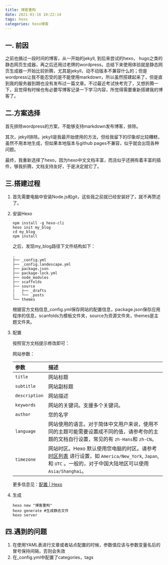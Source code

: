 ```yaml
---
title: 博客重构
date: 2021-01-16 10:22:14
tags: hexo
categories: hexo博客
---
```


## 一. 前因

之前也搞过一段时间的博客，从一开始的jekyll, 到后来尝试的hexo， hugo之类的静态网页生成器，再之后还用过老牌的wordpress。总结下来使用体验就是静态网页生成器一开始比较折腾，尤其是jekyll，动不动版本不兼容什么的；但是wordpress让我不能忍受的是不能使用markdown，所以虽然搭建起来了，但是直到我的服务器到期也没有发布过一篇文章。不过最近考试快考完了，又想折腾一下，且觉得有时候也有必要写博客记录一下学习内容，所觉得需要重新搭建我的博客了。

## 二.方案选择

首先排除wordpress的方案，不能够支持markdown发布博客，排除。

其次，jekyll排除。jekyll是我最开始使用的方法，但给我留下的印象却比较糟糕，虽然不用本地生成，但如果本地版本与github pages不兼容，似乎就会出现各种问题。

最终，我重新选择了hexo，因为hexo中文文档丰富，而且似乎还拥有着丰富的插件，够我折腾，文档支持友好，于是决定就它了。

## 三.搭建过程

1. 首先需要电脑中安装Node.js和git，这些我之前就已经安装好了，就不再赘述了。

2. 安装Hexo

   ```shell
   npm install -g hexo-cli
   hexo init my_blog
   cd my_blog
   npm install
   ```

   之后，发现my_blog路径下文件结构如下：

   ```
   .
   ├── _config.yml
   ├── _config.landescape.yml
   ├── package.json
   ├── package-lock.yml
   ├── node_modules
   ├── scaffolds
   ├── source
   |   ├── _drafts
   |   └── _posts
   └── themes
   ```

   根据官方文档信息_config.yml保存网站的配置信息，package.json保存应用程序的信息，scanfolds为模板文件夹，source为资源文件夹，themes是主题文件夹。

3. 配置

   按照官方文档提示修改即可：

   网站参数：

   | 参数          | 描述                                                                                                                                                                                                                         |
   | :------------ | :--------------------------------------------------------------------------------------------------------------------------------------------------------------------------------------------------------------------------- |
   | `title`       | 网站标题                                                                                                                                                                                                                     |
   | `subtitle`    | 网站副标题                                                                                                                                                                                                                   |
   | `description` | 网站描述                                                                                                                                                                                                                     |
   | `keywords`    | 网站的关键词。支援多个关键词。                                                                                                                                                                                               |
   | `author`      | 您的名字                                                                                                                                                                                                                     |
   | `language`    | 网站使用的语言。对于简体中文用户来说，使用不同的主题可能需要设置成不同的值，请参考你的主题的文档自行设置，常见的有 `zh-Hans`和 `zh-CN`。                                                                                     |
   | `timezone`    | 网站时区。Hexo 默认使用您电脑的时区。请参考 [时区列表](https://en.wikipedia.org/wiki/List_of_tz_database_time_zones) 进行设置，如 `America/New_York`, `Japan`, 和 `UTC` 。一般的，对于中国大陆地区可以使用 `Asia/Shanghai`。 |

   更多信息见：[配置 | Hexo](https://hexo.io/zh-cn/docs/configuration)

4. 生成

   ```shell
   hexo new "博客重构"
   hexo generate #生成静态文件
   hexo server
   ```


## 四.遇到的问题

1. 在使用YAML表进行文章或者站点配置的时候，参数值应该与参数变量名后的冒号保持间隔，否则会失效
2. 在_config.yml中配置了categories，tags